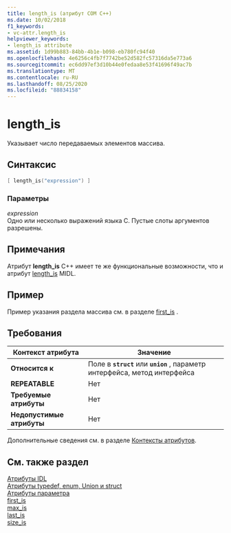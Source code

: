```yaml
---
title: length_is (атрибут COM C++)
ms.date: 10/02/2018
f1_keywords:
- vc-attr.length_is
helpviewer_keywords:
- length_is attribute
ms.assetid: 1d99b883-84bb-4b1e-b098-eb780fc94f40
ms.openlocfilehash: 4e6256c4fb7f7742be52d582fc57316da5e773a6
ms.sourcegitcommit: ec6dd97ef3d10b44e0fedaa8e53f41696f49ac7b
ms.translationtype: MT
ms.contentlocale: ru-RU
ms.lasthandoff: 08/25/2020
ms.locfileid: "88834158"
---
```

# <a name="length_is"></a>length_is

Указывает число передаваемых элементов массива.

## <a name="syntax"></a>Синтаксис

```cpp
[ length_is("expression") ]
```

### <a name="parameters"></a>Параметры

*expression*<br/>
Одно или несколько выражений языка C. Пустые слоты аргументов разрешены.

## <a name="remarks"></a>Примечания

Атрибут **length_is** C++ имеет те же функциональные возможности, что и атрибут [length_is](/windows/win32/Midl/length-is) MIDL.

## <a name="example"></a>Пример

Пример указания раздела массива см. в разделе [first_is](first-is.md) .

## <a name="requirements"></a>Требования

| Контекст атрибута | Значение |
|-|-|
|**Относится к**|Поле в **`struct`** или **`union`** , параметр интерфейса, метод интерфейса|
|**REPEATABLE**|Нет|
|**Требуемые атрибуты**|Нет|
|**Недопустимые атрибуты**|Нет|

Дополнительные сведения см. в разделе [Контексты атрибутов](cpp-attributes-com-net.md#contexts).

## <a name="see-also"></a>См. также раздел

[Атрибуты IDL](idl-attributes.md)<br/>
[Атрибуты typedef, enum, Union и struct](typedef-enum-union-and-struct-attributes.md)<br/>
[Атрибуты параметра](parameter-attributes.md)<br/>
[first_is](first-is.md)<br/>
[max_is](max-is.md)<br/>
[last_is](last-is.md)<br/>
[size_is](size-is.md)
